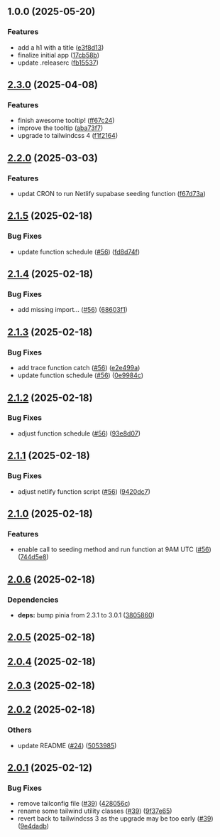 ## 1.0.0 (2025-05-20)

### Features

* add a h1 with a title ([e3f8d13](https://github.com/JeremieLitzler/keep-alive-portal/commit/e3f8d13e843a49b63ec462676a5ff197b4f58cc8))
* finalize initial app ([17cb58b](https://github.com/JeremieLitzler/keep-alive-portal/commit/17cb58b2ca5ab26cc758442cacf1a6e8858b0331))
* update .releaserc ([fb15537](https://github.com/JeremieLitzler/keep-alive-portal/commit/fb15537b2240f674cfe0656148ed471f97ba3f56))

## [2.3.0](https://github.com/JeremieLitzler/VueSupabaseBoilerplate/compare/v2.2.0...v2.3.0) (2025-04-08)

### Features

* finish awesome tooltip! ([ff67c24](https://github.com/JeremieLitzler/VueSupabaseBoilerplate/commit/ff67c24e0c6818f012c3f79e2f342df76e910ad9))
* improve the tooltip ([aba73f7](https://github.com/JeremieLitzler/VueSupabaseBoilerplate/commit/aba73f724ea82dba0894ced18ab41fd4923572e1))
* upgrade to tailwindcss 4 ([f1f2164](https://github.com/JeremieLitzler/VueSupabaseBoilerplate/commit/f1f216446901de21144b10520798a6cdf7a79337))

## [2.2.0](https://github.com/JeremieLitzler/VueSupabaseBoilerplate/compare/v2.1.5...v2.2.0) (2025-03-03)

### Features

* updat CRON to run Netlify supabase seeding function ([f67d73a](https://github.com/JeremieLitzler/VueSupabaseBoilerplate/commit/f67d73a4eda00a8877baabc0469c4aaa2e00d91a))

## [2.1.5](https://github.com/JeremieLitzler/VueSupabaseBoilerplate/compare/v2.1.4...v2.1.5) (2025-02-18)

### Bug Fixes

* update function schedule ([#56](https://github.com/JeremieLitzler/VueSupabaseBoilerplate/issues/56)) ([fd8d74f](https://github.com/JeremieLitzler/VueSupabaseBoilerplate/commit/fd8d74f21b4f0248d382f81e8c300126039a5a07))

## [2.1.4](https://github.com/JeremieLitzler/VueSupabaseBoilerplate/compare/v2.1.3...v2.1.4) (2025-02-18)

### Bug Fixes

* add missing import... ([#56](https://github.com/JeremieLitzler/VueSupabaseBoilerplate/issues/56)) ([68603f1](https://github.com/JeremieLitzler/VueSupabaseBoilerplate/commit/68603f1b273f2ba7da44d646ccc933c47535f026))

## [2.1.3](https://github.com/JeremieLitzler/VueSupabaseBoilerplate/compare/v2.1.2...v2.1.3) (2025-02-18)

### Bug Fixes

* add trace function catch ([#56](https://github.com/JeremieLitzler/VueSupabaseBoilerplate/issues/56)) ([e2e499a](https://github.com/JeremieLitzler/VueSupabaseBoilerplate/commit/e2e499ab1a99f3abb658a4a84ea72dc15efbc673))
* update function schedule ([#56](https://github.com/JeremieLitzler/VueSupabaseBoilerplate/issues/56)) ([0e9984c](https://github.com/JeremieLitzler/VueSupabaseBoilerplate/commit/0e9984cdbf52943c2efaf20f78456beca1368e25))

## [2.1.2](https://github.com/JeremieLitzler/VueSupabaseBoilerplate/compare/v2.1.1...v2.1.2) (2025-02-18)

### Bug Fixes

* adjust function schedule ([#56](https://github.com/JeremieLitzler/VueSupabaseBoilerplate/issues/56)) ([93e8d07](https://github.com/JeremieLitzler/VueSupabaseBoilerplate/commit/93e8d07fbfc7b4b72ced70660e6d7f68b719fe5e))

## [2.1.1](https://github.com/JeremieLitzler/VueSupabaseBoilerplate/compare/v2.1.0...v2.1.1) (2025-02-18)

### Bug Fixes

* adjust netlify function script ([#56](https://github.com/JeremieLitzler/VueSupabaseBoilerplate/issues/56)) ([9420dc7](https://github.com/JeremieLitzler/VueSupabaseBoilerplate/commit/9420dc7c69bfaef37e1dcbc7ec53d0f4c2043a4c))

## [2.1.0](https://github.com/JeremieLitzler/VueSupabaseBoilerplate/compare/v2.0.6...v2.1.0) (2025-02-18)

### Features

* enable call to seeding method and run function at 9AM UTC ([#56](https://github.com/JeremieLitzler/VueSupabaseBoilerplate/issues/56)) ([744d5e8](https://github.com/JeremieLitzler/VueSupabaseBoilerplate/commit/744d5e854bc25ba4769de42cb9f1895623b62b18))

## [2.0.6](https://github.com/JeremieLitzler/VueSupabaseBoilerplate/compare/v2.0.5...v2.0.6) (2025-02-18)

### Dependencies

* **deps:** bump pinia from 2.3.1 to 3.0.1 ([3805860](https://github.com/JeremieLitzler/VueSupabaseBoilerplate/commit/3805860d886611f4947996fd569107d57180ead3))

## [2.0.5](https://github.com/JeremieLitzler/VueSupabaseBoilerplate/compare/v2.0.4...v2.0.5) (2025-02-18)

## [2.0.4](https://github.com/JeremieLitzler/VueSupabaseBoilerplate/compare/v2.0.3...v2.0.4) (2025-02-18)

## [2.0.3](https://github.com/JeremieLitzler/VueSupabaseBoilerplate/compare/v2.0.2...v2.0.3) (2025-02-18)

## [2.0.2](https://github.com/JeremieLitzler/VueSupabaseBoilerplate/compare/v2.0.1...v2.0.2) (2025-02-18)

### Others

* update README ([#24](https://github.com/JeremieLitzler/VueSupabaseBoilerplate/issues/24)) ([5053985](https://github.com/JeremieLitzler/VueSupabaseBoilerplate/commit/505398546dbe97aae80aa1752fbe3c41b716b348))

## [2.0.1](https://github.com/JeremieLitzler/VueSupabaseBoilerplate/compare/v2.0.0...v2.0.1) (2025-02-12)


### Bug Fixes

* remove tailconfig file ([#39](https://github.com/JeremieLitzler/VueSupabaseBoilerplate/issues/39)) ([428056c](https://github.com/JeremieLitzler/VueSupabaseBoilerplate/commit/428056c2613dfa02686f02e8d874705b1131ebd7))
* rename some tailwind utility classes ([#39](https://github.com/JeremieLitzler/VueSupabaseBoilerplate/issues/39)) ([9f37e65](https://github.com/JeremieLitzler/VueSupabaseBoilerplate/commit/9f37e651d3eed5e5281b7aff675aa45fe2080ad6))
* revert back to tailwindcss 3 as the upgrade may be too early ([#39](https://github.com/JeremieLitzler/VueSupabaseBoilerplate/issues/39)) ([9e4dadb](https://github.com/JeremieLitzler/VueSupabaseBoilerplate/commit/9e4dadb28b100cbbdf09de05f1a2a16d2b7feb9b))
